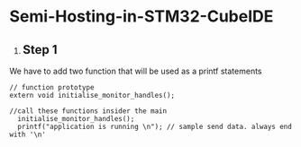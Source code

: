 # Semi-Hosting-in-STM32-CubeIDE

1) ## Step 1
We have to add two function that will be used as a printf statements
```
// function prototype
extern void initialise_monitor_handles();

//call these functions insider the main
  initialise_monitor_handles();
  printf("application is running \n"); // sample send data. always end with '\n'
  ```

